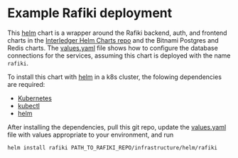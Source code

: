# Example Rafiki deployment

This [helm](https://helm.sh/docs/intro/install/) chart is a wrapper around the Rafiki backend, auth, and frontend charts in the [Interledger Helm Charts repo](https://github.com/interledger/helm-charts) and the Bitnami Postgres and Redis charts. The [values.yaml](./values.yaml) file shows how to configure the database connections for the services, assuming this chart is deployed with the name `rafiki`.

To install this chart with [helm](https://helm.sh/docs/intro/install/) in a k8s cluster, the folowing dependencies are required:

- [Kubernetes](https://kubernetes.io/releases/download/)
- [kubectl](https://kubernetes.io/docs/tasks/tools/#kubectl)
- [helm](https://helm.sh/docs/intro/install/)

After installing the dependencies, pull this git repo, update the [values.yaml](./values.yaml) file with values appropriate to your environment, and run 
```sh 
helm install rafiki PATH_TO_RAFIKI_REPO/infrastructure/helm/rafiki
```
